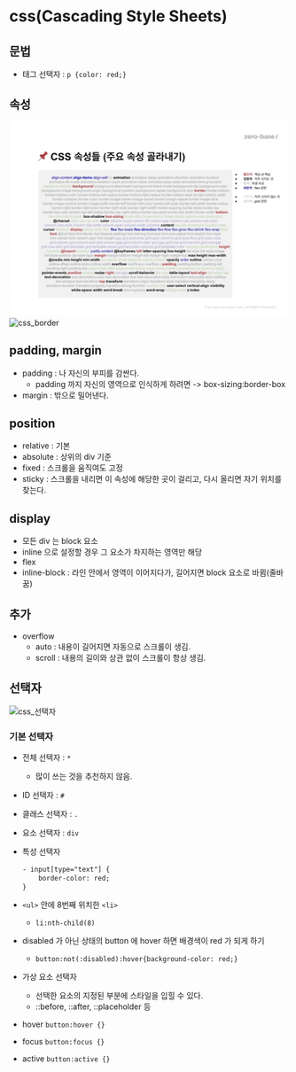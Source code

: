 # css(Cascading Style Sheets)
## 문법
- 태그 선택자 : `p {color: red;}`

## 속성
![css_속성](https://github.com/parkje0927/TIL/blob/main/html:css/css_%EC%86%8D%EC%84%B1.jpeg)
![css_border]()

## padding, margin
- padding : 나 자신의 부피를 감싼다.
	- padding 까지 자신의 영역으로 인식하게 하려면 -> box-sizing:border-box
- margin : 밖으로 밀어낸다.

## position
- relative : 기본
- absolute : 상위의 div 기준
- fixed : 스크롤을 움직여도 고정
- sticky : 스크롤을 내리면 이 속성에 해당한 곳이 걸리고, 다시 올리면 자기 위치를 찾는다.

## display
- 모든 div 는 block 요소
- inline 으로 설정할 경우 그 요소가 차지하는 영역만 해당
- flex
- inline-block : 라인 안에서 영역이 이어지다가, 길어지면 block 요소로 바뀜(줄바꿈)

## 추가
- overflow
	- auto : 내용이 길어지면 자동으로 스크롤이 생김.
	- scroll : 내용의 길이와 상관 없이 스크롤이 항상 생김.

## 선택자
![css_선택자]()

### 기본 선택자
- 전체 선택자 : `*`
	- 많이 쓰는 것을 추천하지 않음.
- ID 선택자 : `#`
- 클래스 선택자 : `.`
- 요소 선택자 : `div`
- 특성 선택자
	```	
	- input[type="text"] {
		border-color: red;
	}
	```

- `<ul>` 안에 8번째 위치한 `<li>`
	- `li:nth-child(8)`
- disabled 가 아닌 상태의 button 에 hover 하면 배경색이 red 가 되게 하기
	- `button:not(:disabled):hover{background-color: red;}`

- 가상 요소 선택자
	- 선택한 요소의 지정된 부분에 스타일을 입힐 수 있다.
	- ::before, ::after, ::placeholder 등

- hover
`button:hover {}`
- focus
`button:focus {}`	
- active
`button:active {}`	
